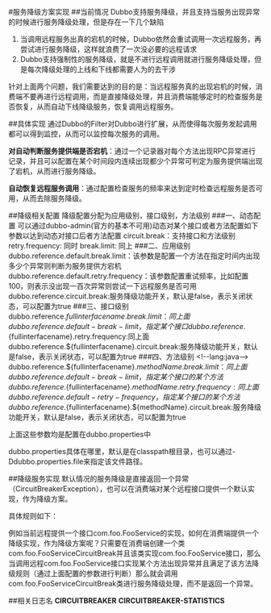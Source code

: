 #服务降级方案实现
##当前情况
Dubbo支持服务降级，并且支持当服务出现异常的时候进行服务降级处理，但是存在一下几个缺陷


1. 当调用远程服务出真的宕机的时候，Dubbo依然会重试调用一次远程服务，再尝试进行服务降级，这样就浪费了一次没必要的远程请求<br/>
2. Dubbo支持强制性的服务降级，就是不进行远程调用就进行服务降级处理，但是每次降级处理的上线和下线都需要人为的去干涉<br/>


针对上面两个问题，我们需要达到的目的是：当远程服务真的出现宕机的时候，消费端不要再进行远程调用，而是直接降级处理，并且消费端能够定时的检查服务是否恢复，从而自动下线降级服务，恢复调用远程服务。

##具体实现
通过Dubbo的Filter对Dubbo进行扩展，从而使得每次服务发起调用都可以得到监控，从而可以监控每次服务的调用。

**对自动判断服务提供端是否宕机**：通过一个记录器对每个方法出现RPC异常进行记录，并且可以配置在某个时间段内连续出现都少个异常可判定为服务提供端出现了宕机，从而进行服务降级。

**自动恢复远程服务调用**：通过配置检查服务的频率来达到定时检查远程服务是否可用，从而去除服务降级。

##降级相关配置
降级配置分配为应用级别，接口级别，方法级别
###一、动态配置
    可以通过dubbo-admin(官方的基本不可用)动态对某个接口或者方法配置如下参数以达到动态对接口后者方法配置
    circuit.break：支持接口和方法级别
    retry.frequency: 同时
    break.limit: 同上
###二、应用级别
    <!--lang:java-->
    dubbo.reference.default.break.limit：该参数是配置一个方法在指定时间内出现多少个异常则判断为服务提供方宕机
    dubbo.reference.default.retry.frequency：该参数配置重试频率，比如配置100，则表示没出现一百次异常则尝试一下远程服务是否可用
    dubbo.reference.circuit.break:服务降级功能开关，默认是false，表示关闭状态，可以配置为true
###三、接口级别
    <!--lang:java-->
    dubbo.reference.${fullinterfacename}.break.limit：同上面dubbo.reference.default-break-limit，指定某个接口
    dubbo.reference.${fullinterfacename}.retry.frequency:同上面
    dubbo.reference.${fullinterfacename}.circuit.break:服务降级功能开关，默认是false，表示关闭状态，可以配置为true
###四、方法级别
    <!--lang:java-->
    dubbo.reference.${fullinterfacename}.${methodName}.break.limit：同上面dubbo.reference.default-break-limit，指定某个接口的某个方法
    dubbo.reference.${fullinterfacename}.${methodName}.retry.frequency:同上面dubbo.reference.default-retry-frequency，指定某个接口的某个方法
    dubbo.reference.${fullinterfacename}.${methodName}.circuit.break:服务降级功能开关，默认是false，表示关闭状态，可以配置为true

上面这些参数均是配置在dubbo.properties中

dubbo.properties具体在哪里，默认是在classpath根目录，也可以通过-Ddubbo.properties.file来指定该文件路径。



##降级服务实现
默认情况的服务降级是直接返回一个异常（CircuitBreakerException），也可以在消费端对某个远程接口提供一个默认实现，作为降级方案。

具体规则如下：

例如当前远程提供一个接口com.foo.FooService的实现，如何在消费端提供一个降级实现，作为降级方案呢？只需要在消费端创建一个类com.foo.FooServiceCircuitBreak并且该类实现com.foo.FooService接口，那么当调用远程com.foo.FooService接口实现某个方法出现异常并且满足了该方法降级规则（通过上面配置的参数进行判断）那么就会调用com.foo.FooServiceCircuitBreak类进行服务降级处理，而不是返回一个异常。



##相关日志名
**CIRCUITBREAKER**
**CIRCUITBREAKER-STATISTICS**
